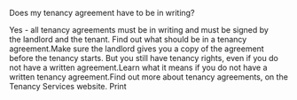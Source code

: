 Does my tenancy agreement have to be in writing?

Yes - all tenancy agreements must be in writing and must be signed by the landlord and the tenant. Find out what should be in a tenancy agreement.Make sure the landlord gives you a copy of the agreement before the tenancy starts. But you still have tenancy rights, even if you do not have a written agreement.Learn what it means if you do not have a written tenancy agreement.Find out more about tenancy agreements, on the Tenancy Services website.  Print 